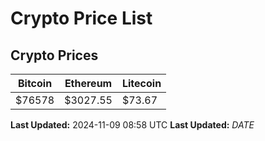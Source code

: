 # Crypto Price List

## Crypto Prices
| Bitcoin | Ethereum | Litecoin |
| ------- | -------- | -------- |
| $76578 | $3027.55 | $73.67 |
**Last Updated:** 2024-11-09 08:58 UTC
**Last Updated:** $DATE$
